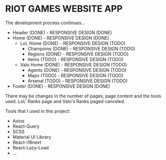 # RIOT GAMES WEBSITE APP

The development process continues...

- Header (DONE) - RESPONSIVE DESIGN (DONE)
- Home (DONE) - RESPONSIVE DESIGN (DONE)
  - LoL Home (DONE) - RESPONSIVE DESIGN (TODO)
    - Champions (DONE) - RESPONSIVE DESIGN (TODO)
    - Regions (DONE) - RESPONSIVE DESIGN (TODO)
    - Items (TODO) - RESPONSIVE DESIGN (TODO)
  - Valo Home (DONE) - RESPONSIVE DESIGN (TODO)
    - Agents (DONE) - RESPONSIVE DESIGN (TODO)
    - Maps (TODO) - RESPONSIVE DESIGN (TODO)
    - Arsenal (TODO) - RESPONSIVE DESIGN (TODO)
- Footer (DONE) - RESPONSIVE DESIGN (DONE)

There may be changes in the number of pages, page content and the tools used.
LoL' Ranks page and Valo's Ranks paged canceled.

Tools that I used in this project:

- Axios
- React-Query
- SCSS
- Material UI Library
- React-i18next
- React-Lazy-Load
- ...
